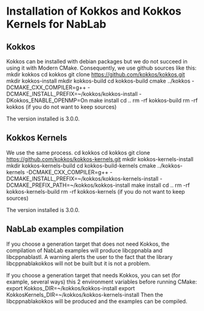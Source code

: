 # Installation of Kokkos and Kokkos Kernels for NabLab

## Kokkos

Kokkos can be installed with debian packages but we do not succeed in using it with Modern CMake.
Consequently, we use github sources like this:
	mkdir kokkos
	cd kokkos
	git clone https://github.com/kokkos/kokkos.git
	mkdir kokkos-install
	mkdir kokkos-build
	cd kokkos-build
	cmake ../kokkos -DCMAKE_CXX_COMPILER=g++ -DCMAKE_INSTALL_PREFIX=~/kokkos/kokkos-install -DKokkos_ENABLE_OPENMP=On
	make install
	cd ..
	rm -rf kokkos-build
	rm -rf kokkos (if you do not want to keep sources)

The version installed is 3.0.0.

## Kokkos Kernels

We use the same process.
	cd kokkos
	cd kokkos
	git clone https://github.com/kokkos/kokkos-kernels.git
	mkdir kokkos-kernels-install
	mkdir kokkos-kernels-build
	cd kokkos-build-kernels
	cmake ../kokkos-kernels -DCMAKE_CXX_COMPILER=g++ -DCMAKE_INSTALL_PREFIX=~/kokkos/kokkos-kernels-install -DCMAKE_PREFIX_PATH=~/kokkos/kokkos-install
	make install
	cd ..
	rm -rf kokkos-kernels-build
	rm -rf kokkos-kernels (if you do not want to keep sources)

The version installed is 3.0.0.

## NabLab examples compilation

If you choose a generation target that does not need Kokkos, the compilation of NabLab examples will produce libcppnabla and libcppnablastl.
A warning alerts the user to the fact that the library libcppnablakokkos will not be built but it is not a problem.

If you choose a generation target that needs Kokkos, you can set (for example, several ways) this 2 environment variables before running CMake:
	export Kokkos_DIR=~/kokkos/kokkos-install
	export KokkosKernels_DIR=~/kokkos/kokkos-kernels-install
Then the libcppnablakokkos will be produced and the examples can be compiled.

 
